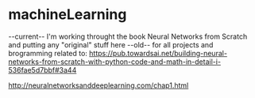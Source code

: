# machineLearning
--current--
I'm working throught the book Neural Networks from Scratch and putting any "original" stuff here
--old--
for all projects and brogramming related to: 
https://pub.towardsai.net/building-neural-networks-from-scratch-with-python-code-and-math-in-detail-i-536fae5d7bbf#3a44

http://neuralnetworksanddeeplearning.com/chap1.html
